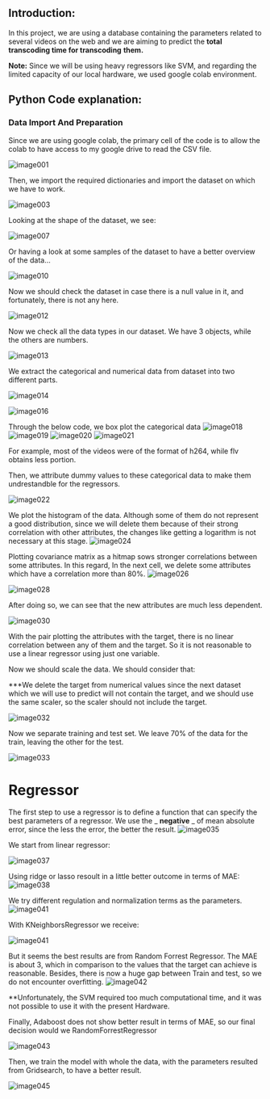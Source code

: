 

## Introduction: <br/>
In this project, we are using a database containing the parameters related to several videos on the web and we are aiming to predict the **total transcoding time for transcoding**  **them.**

**Note:** Since we will be using heavy regressors like SVM, and regarding the limited capacity of our local hardware, we used google colab environment.

## Python Code explanation:

### Data Import And Preparation

Since we are using google colab, the primary cell of the code is to allow the colab to have access to my google drive to read the CSV file.

![image001](https://user-images.githubusercontent.com/73081215/146787358-4cd6229a-5842-41ac-8d99-0324d611fcbf.png)


Then, we import the required dictionaries and import the dataset on which we have to work.

 ![image003](https://user-images.githubusercontent.com/73081215/146787437-97148527-22dd-4708-a154-0fd0b8f00cd8.png)



Looking at the shape of the dataset, we see:

![image007](https://user-images.githubusercontent.com/73081215/146787688-8a8bae5f-2f47-42cc-a360-b2baaa58329e.png)

Or having a look at some samples of the dataset to have a better overview of the data...

![image010](https://user-images.githubusercontent.com/73081215/146787920-a91ee200-28bf-4e46-a444-ebd4a3fa2922.jpg)


Now we should check the dataset in case there is a null value in it, and fortunately, there is not any here.

![image012](https://user-images.githubusercontent.com/73081215/146787994-0ffc54bc-0392-41c8-8b84-7359d77e7c1b.jpg)



Now we check all the data types in our dataset. We have 3 objects, while the others are numbers.

![image013](https://user-images.githubusercontent.com/73081215/146788598-2dc44796-0848-4a2c-995b-5783aa773a2d.png)



We extract the categorical and numerical data from dataset into two different parts.

![image014](https://user-images.githubusercontent.com/73081215/146788700-baf7da03-01fd-4c6e-b921-5eda726ea540.png)

![image016](https://user-images.githubusercontent.com/73081215/146788954-fa914a98-83de-4e89-8d70-e094afd5d3ec.png)

Through the below code, we box plot the categorical data
![image018](https://user-images.githubusercontent.com/73081215/146789066-8e8886cc-8242-4d7d-b35d-72e06f0b6e1a.png)
![image019](https://user-images.githubusercontent.com/73081215/146789074-873ffb5e-a46d-4e70-8a7f-a5a1816e2998.png)
![image020](https://user-images.githubusercontent.com/73081215/146789085-aecfdd9a-ce70-4393-a53a-849f928ee6b7.png)
![image021](https://user-images.githubusercontent.com/73081215/146789098-db9a9a1c-f535-405f-ab5f-b817f5b521be.png)



For example, most of the videos were of the format of h264, while flv obtains less portion.

Then, we attribute dummy values to these categorical data to make them undrestandble for the regressors.

![image022](https://user-images.githubusercontent.com/73081215/146789154-a628ba8c-c0c5-4749-a1a6-2c0c652efd11.png)


We plot the histogram of the data. Although some of them do not represent a good distribution, since we will delete them because of their strong correlation with other attributes, the changes like getting a logarithm is not necessary at this stage.
![image024](https://user-images.githubusercontent.com/73081215/146789212-a82c9b46-2243-4b74-8042-e00f24711eb5.png)



Plotting covariance matrix as a hitmap sows stronger correlations between some attributes. In this regard, In the next cell, we delete some attributes which have a correlation more than 80%.
![image026](https://user-images.githubusercontent.com/73081215/146789269-bb7b5a80-9625-4270-a027-e776f9d5d514.png)

![image028](https://user-images.githubusercontent.com/73081215/146789275-9a79a4bd-0de2-4fe1-9b47-63d27e74efbb.png)


After doing so, we can see that the new attributes are much less dependent.

![image030](https://user-images.githubusercontent.com/73081215/146789298-fe861c59-3165-4404-8ad9-eed2a53c5e16.png)


With the pair plotting the attributes with the target, there is no linear correlation between any of them and the target. So it is not reasonable to use a linear regressor using just one variable.

Now we should scale the data. We should consider that:

\*\*\*We delete the target from numerical values since the next dataset which we will use to predict will not contain the target, and we should use the same scaler, so the scaler should not include the target.

![image032](https://user-images.githubusercontent.com/73081215/146789594-6319979e-8fdf-4ac4-b02a-524b6aad9df4.png)


Now we separate training and test set. We leave 70% of the data for the train, leaving the other for the test.

![image033](https://user-images.githubusercontent.com/73081215/146789675-e601aa64-fbb5-45d5-ba46-d48e8feb9d04.png)


# Regressor

The first step to use a regressor is to define a function that can specify the best parameters of a regressor. We use the _ **negative** _ of mean absolute error, since the less the error, the better the result.
![image035](https://user-images.githubusercontent.com/73081215/146789739-212cd4ad-aa38-47b9-bfab-8e4249f839a6.png)



We start from linear regressor:

![image037](https://user-images.githubusercontent.com/73081215/146790629-ea60693d-e926-4f2f-a7f9-f0988dc2f0a2.png)


Using ridge or lasso resoult in a little better outcome in terms of MAE:
![image038](https://user-images.githubusercontent.com/73081215/146790806-b7d19143-b1c3-4429-a0c3-052cafb578a9.jpg)

We try different regulation and normalization terms as the parameters.
![image041](https://user-images.githubusercontent.com/73081215/146790917-d8dde341-ce29-4c31-8673-c034394b2182.png)



With KNeighborsRegressor we receive:

![image041](https://user-images.githubusercontent.com/73081215/146791147-72ca371c-38c3-4d0e-801d-ac15b94643f8.png)


But it seems the best results are from Random Forrest Regressor. The MAE is about 3, which in comparison to the values that the target can achieve is reasonable. Besides, there is now a huge gap between Train and test, so we do not encounter overfitting.
![image042](https://user-images.githubusercontent.com/73081215/146791076-ff609c8f-34cd-47bc-b494-7554c3120ca4.png)

**Unfortunately, the SVM required too much computational time, and it was not possible to use it with the present Hardware.


Finally, Adaboost does not show better result in terms of MAE, so our final decision would we RandomForrestRegressor

![image043](https://user-images.githubusercontent.com/73081215/146791304-6459776a-6c46-41aa-8f23-474212ac7374.png)


Then, we train the model with whole the data, with the parameters resulted from Gridsearch, to have a better result.

![image045](https://user-images.githubusercontent.com/73081215/146791321-3d8ed7e2-70f6-4de6-8200-eff6ed961d33.png)

